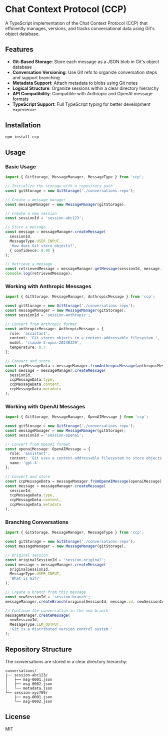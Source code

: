 # Chat Context Protocol (CCP)

A TypeScript implementation of the Chat Context Protocol (CCP) that efficiently manages, versions, and tracks conversational data using Git's object database.

## Features

- **Git-Based Storage**: Store each message as a JSON blob in Git's object database
- **Conversation Versioning**: Use Git refs to organize conversation steps and support branching
- **Metadata Support**: Attach metadata to blobs using Git notes
- **Logical Structure**: Organize sessions within a clear directory hierarchy
- **API Compatibility**: Compatible with Anthropic and OpenAI message formats
- **TypeScript Support**: Full TypeScript typing for better development experience

## Installation

```bash
npm install ccp
```

## Usage

### Basic Usage

```typescript
import { GitStorage, MessageManager, MessageType } from 'ccp';

// Initialize the storage with a repository path
const gitStorage = new GitStorage('./conversations-repo');

// Create a message manager
const messageManager = new MessageManager(gitStorage);

// Create a new session
const sessionId = 'session-abc123';

// Store a message
const message = messageManager.createMessage(
  sessionId,
  MessageType.USER_INPUT,
  'How does Git store objects?',
  { confidence: 0.95 }
);

// Retrieve a message
const retrievedMessage = messageManager.getMessage(sessionId, message.id);
console.log(retrievedMessage);
```

### Working with Anthropic Messages

```typescript
import { GitStorage, MessageManager, AnthropicMessage } from 'ccp';

const gitStorage = new GitStorage('./conversations-repo');
const messageManager = new MessageManager(gitStorage);
const sessionId = 'session-anthropic';

// Convert from Anthropic format
const anthropicMessage: AnthropicMessage = {
  role: 'assistant',
  content: 'Git stores objects in a content-addressable filesystem.',
  model: 'claude-3-opus-20240229',
  temperature: 0.7
};

// Convert and store
const ccpMessageData = messageManager.fromAnthropicMessage(anthropicMessage);
const message = messageManager.createMessage(
  sessionId,
  ccpMessageData.type,
  ccpMessageData.content,
  ccpMessageData.metadata
);
```

### Working with OpenAI Messages

```typescript
import { GitStorage, MessageManager, OpenAIMessage } from 'ccp';

const gitStorage = new GitStorage('./conversations-repo');
const messageManager = new MessageManager(gitStorage);
const sessionId = 'session-openai';

// Convert from OpenAI format
const openaiMessage: OpenAIMessage = {
  role: 'assistant',
  content: 'Git uses a content-addressable filesystem to store objects.',
  name: 'gpt-4'
};

// Convert and store
const ccpMessageData = messageManager.fromOpenAIMessage(openaiMessage);
const message = messageManager.createMessage(
  sessionId,
  ccpMessageData.type,
  ccpMessageData.content,
  ccpMessageData.metadata
);
```

### Branching Conversations

```typescript
import { GitStorage, MessageManager, MessageType } from 'ccp';

const gitStorage = new GitStorage('./conversations-repo');
const messageManager = new MessageManager(gitStorage);

// Original session
const originalSessionId = 'session-original';
const message = messageManager.createMessage(
  originalSessionId,
  MessageType.USER_INPUT,
  'What is Git?'
);

// Create a branch from this message
const newSessionId = 'session-branch';
messageManager.createBranch(originalSessionId, message.id, newSessionId);

// Continue the conversation in the new branch
messageManager.createMessage(
  newSessionId,
  MessageType.LLM_OUTPUT,
  'Git is a distributed version control system.'
);
```

## Repository Structure

The conversations are stored in a clear directory hierarchy:

```
conversations/
├── session-abc123/
│   ├── msg-0001.json
│   ├── msg-0002.json
│   └── metadata.json
└── session-xyz789/
    ├── msg-0001.json
    └── msg-0002.json
```

## License

MIT
